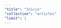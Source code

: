 ```yaml
---
"title": "Inicio"
"collection": "articles"
"limit": 1
---
```


<div flex="100" layout="column" layout-align="center strech" layout-margin>
    <div layout="column" layout-gt-xs="row" layout-padding>
        <app-slideshow flex></app-slideshow>
        <div layout="row" flex>
            <app-poster flex="50" ng-controller="posterCtrl"></app-poster>
            <app-patreons flex="50"></app-patreons>
        </div>
    </div>
    <div layout="row" layout-padding>
        <app-patreon-slider flex="100"></app-patreon-slider>
    </div>
    <div layout="row" layout-padding>
        <app-social-media hide-xs hide-gt-xs show-gt-md flex="100"></app-social-media>
    </div>
    <div layout="row" layout-padding>
        <app-ads-banner flex="100"></app-ads-banner>
    </div>
    <div layout="row" layout-padding>
        <app-article-showcaser flex="100"></app-article-showcaser>
    </div>
</div>
